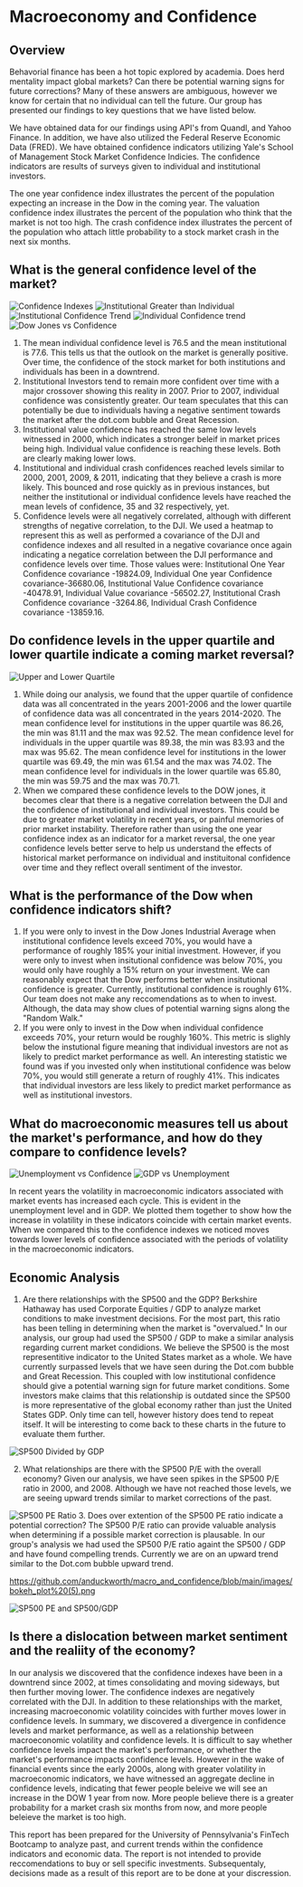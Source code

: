 # Macroeconomy and Confidence 

## Overview 

Behavorial finance has been a hot topic explored by academia. Does herd mentality impact global markets? Can there be potential warning signs for future corrections? Many of these answers are ambiguous, however we know for certain that no individual can tell the future. Our group has presented our findings to key questions that we have listed below. 

We have obtained data for our findings using API's from Quandl, and Yahoo Finance. In addition, we have also utilized the Federal Reserve Economic Data (FRED). We have obtained confidence indicators utilizing Yale's School of Management Stock Market Confidence Indicies. The confidence indicators are results of surveys given to individual and institutional investors. 

The one year confidence index illustrates the percent of the population expecting an increase in the Dow in the coming year. The valuation confidence index illustrates the percent of the population who think that the market is not too high. The crash confidence index illustrates the percent of the population who attach little probability to a stock market crash in the next six months.


## What is the general confidence level of the market?

![Confidence Indexes](/images/conf.png)
![Institutional Greater than Individual](/images/greater.png)
![Institutional Confidence Trend](/images/IndvConfTrend.png)
![Individual Confidence trend](/images/InstConfTrend.png)
![Dow Jones vs Confidence](/images/djia.png)


  1. The mean individual confidence level is 76.5 and the mean institutional is 77.6. This tells us that the outlook on the market is generally positive. Over time, the confidence of the stock market for both institutions and individuals has been in a downtrend.
  2. Institutional Investors tend to remain more confident over time with a major crossover showing this reality in 2007. Prior to 2007, individual confidence was consistently greater. Our team speculates that this can potentially be due to individuals having a negative sentiment towards the market after the dot.com bubble and Great Recession. 
  3. Institutional value confidence has reached the same low levels witnessed in 2000, which indicates a stronger beleif in market prices being high. Individual value confidence is reaching these levels. Both are clearly making lower lows.
  4. Institutional and individual crash confidences reached levels similar to 2000, 2001, 2009, & 2011, indicating that they believe a crash is more likely. This bounced and rose quickly as in previous instances, but neither the institutional or individual confidence levels have reached the mean levels of confidence, 35 and 32 respectively, yet.
  5. Confidence levels were all negatively correlated, although with different strengths of negative correlation, to the DJI. We used a heatmap to represent this as well as performed a covariance of the DJI and confidence indexes and all resulted in a negative covariance once again indicating a negatice correlation between the DJI performance and confidence levels over time. Those values were: Institutional One Year Confidence covariance -19824.09, Individual One year Confidence covariance-36680.06, Institutional Value Confidence covariance -40478.91, Individual Value covariance -56502.27, Institutional Crash Confidence covariance -3264.86, Individual Crash Confidence covariance -13859.16.

## Do confidence levels in the upper quartile and lower quartile indicate a coming market reversal?

![Upper and Lower Quartile](/images/upper_lower.png)

  1. While doing our analysis, we found that the upper quartile of confidence data was all concentrated in the years 2001-2006 and the lower quartile of confidence data was all concentrated in the years 2014-2020. The mean confidence level for institutions in the upper quartile was 86.26, the min was 81.11 and the max was 92.52. The mean confidence level for individuals in the upper quartile was 89.38, the min was 83.93 and the max was 95.62. The mean confidence level for institutions in the lower quartile was 69.49, the min was 61.54 and the max was 74.02. The mean confidence level for individuals in the lower quartile was 65.80, the min was 59.75 and the max was 70.71. 
  2. When we compared these confidence levels to the DOW jones, it becomes clear that there is a negative correlation between the DJI and the confidence of institutional and individual investors. This could be due to greater market volatility in recent years, or painful memories of prior market instability. Therefore rather than using the one year confidence index as an indicator for a market reversal, the one year confidence levels better serve to help us understand the effects of historical market performance on individual and instituitonal confidence over time and they reflect overall sentiment of the investor.


## What is the performance of the Dow when confidence indicators shift? 

  1. If you were only to invest in the Dow Jones Industrial Average when institutional confidence levels exceed 70%, you would have a performance of roughly 185% your initial investment. However, if you were only to invest when insitutional confidence was below 70%, you would only have roughly a 15% return on your investment. We can reasonably expect that the Dow performs better when insitutional confidence is greater. Currently, institutional confidence is roughly 61%. Our team does not make any reccomendations as to when to invest. Although, the data may show clues of potential warning signs along the "Random Walk." 
  2. If you were only to invest in the Dow when individual confidence exceeds 70%, your return would be roughly 160%. This metric is slighly below the instutional figure meaning that individual investors are not as likely to predict market performance as well. An interesting statistic we found was if you invested only when institutional confidence was below 70%, you would still generate a return of roughly 41%. This indicates that individual investors are less likely to predict market performance as well as institutional investors. 

## What do macroeconomic measures tell us about the market's performance, and how do they compare to confidence levels?

![Unemployment vs Confidence](/images/unemployment.png)
![GDP vs Unemployment](/images/gdp.png)

In recent years the volatility in macroeconomic indicators associated with market events has increased each cycle. This is evident in the unemployment level and in GDP. We plotted them together to show how the increase in volatility in these indicators coincide with certain market events. When we compared this to the confidence indexes we noticed moves towards lower levels of confidence associated with the periods of volatility in the macroeconomic indicators.

## Economic Analysis 

1. Are there relationships with the SP500 and the GDP? Berkshire Hathaway has used Corporate Equities / GDP to analyze market conditions to make investment decisions. For the most part, this ratio has been telling in determining when the market is "overvalued." In our analysis, our group had used the SP500 / GDP to make a similar analysis regarding current market condidions. We believe the SP500 is the most representitive indicator to the United States market as a whole. We have currently surpassed levels that we have seen during the Dot.com bubble and Great Recession. This coupled with low institutional confidence should give a potential warning sign for future market conditions. Some investors make claims that this relationship is outdated since the SP500 is more representative of the global economy rather than just the United States GDP. Only time can tell, however history does tend to repeat itself. It will be interesting to come back to these charts in the future to evaluate them further. 

![SP500 Divided by GDP](/images/newplot%20(5).png)

2. What relationships are there with the SP500 P/E with the overall economy? Given our analysis, we have seen spikes in the SP500 P/E ratio in 2000, and 2008. Although we have not reached those levels, we are seeing upward trends similar to market corrections of the past. 

![SP500 PE Ratio](/images/newplot%20(6).png)
3. Does over extention of the SP500 PE ratio indicate a potential correction? The SP500 P/E ratio can provide valuable analysis when determining if a possible market correction is plausable. In our group's analysis we had used the SP500 P/E ratio againt the SP500 / GDP and have found compelling trends. Currently we are on an upward trend similar to the Dot.com bubble upward trend. 

https://github.com/anduckworth/macro_and_confidence/blob/main/images/bokeh_plot%20(5).png

![SP500 PE and SP500/GDP](/images/bokeh_plot%20(5).png)
## Is there a dislocation between market sentiment and the realiity of the economy?

In our analysis we discovered that the confidence indexes have been in a downtrend since 2002, at times consolidating and moving sideways, but then further moving lower. The confidence indexes are negatively correlated with the DJI. In addition to these relationships with the market, increasing macroeconomic volatility coincides with further moves lower in confidence levels. In summary, we discovered a divergence in confidence levels and market performance, as well as a relationship between macroeconomic volatility and confidence levels. It is difficult to say whether confidence levels impact the market's performance, or whether the market's performance impacts confidence levels. However in the wake of financial events since the early 2000s, along with greater volatility in macroeconomic indicators, we have witnessed an aggregate decline in confidence levels, indicating that fewer people beleive we will see an increase in the DOW 1 year from now. More people believe there is a greater probability for a market crash six months from now, and more people beleieve the market is too high.

This report has been prepared for the University of Pennsylvania's FinTech Bootcamp to analyze past, and current trends within the confidence indicators and economic data. The report is not intended to provide reccomendations to buy or sell specific investments. Subsequentaly, decisions made as a result of this report are to be done at your discression. 
